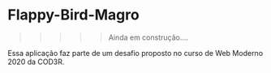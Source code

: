 # Flappy-Bird-Magro

>>>>> Ainda em construção....

Essa aplicação faz parte de um desafio proposto no curso de Web Moderno 2020 da COD3R.
